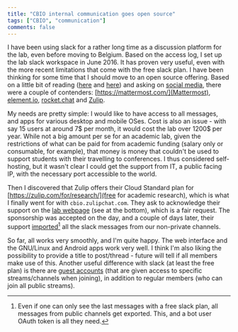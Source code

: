 ```yaml
---
title: "CBIO internal communication goes open source"
tags: ["CBIO", "communication"]
comments: false
---
```


I have been using slack for a rather long time as a discussion
platform for the lab, even before moving to Belgium. Based on the
access log, I set up the lab slack workspace in June 2016. It has
proven very useful, even with the more recent limitations that come
with the free slack plan. I have been thinking for some time that I
should move to an open source offering. Based on a little bit of
reading
([here](https://blog.ossph.org/best-open-source-alternatives-to-slack/)
and [here](https://opensource.com/alternatives/slack)) and asking on
[social media](https://fosstodon.org/@lgatto/111840609295851868),
there were a couple of contenders:
[https://mattermost.com/](Mattermost),
[element.io](https://element.io/),
[rocket.chat](https://www.rocket.chat/) and
[Zulip](https://zulip.com/).

My needs are pretty simple: I would like to have access to all
messages, and apps for various desktop and mobile OSes. Cost is also
an issue - with say 15 users at around 7$ per month, it would cost the
lab over 1200$ per year. While not a big amount per se for an academic
lab, given the restrictions of what can be paid for from academic
funding (salary only or consumable, for example), that money is money
that couldn't be used to support students with their travelling to
conferences. I thus considered self-hosting, but it wasn't clear I
could get the support from IT, a public facing IP, with the necessary
port accessible to the world.

Then I discovered that Zulip offers their Cloud Standard plan for
[https://zulip.com/for/research/](free for academic research), which
is what I finally went for with `cbio.zulipchat.com`. They ask to
acknowledge their support on the [lab
webpage](https://lgatto.github.io/cbio-lab/) (see at the bottom),
which is a fair request. The sponsorship was accepted on the day, and
a couple of days later, their support
[imported](https://zulip.com/help/import-from-slack)[^fn] all the
slack messages from our non-private channels.

So far, all works very smoothly, and I'm quite happy. The web
interface and the GNU/Linux and Android apps work very well. I think
I'm also liking the possibility to provide a title to post/thread -
future will tell if all members make use of this. Another useful
difference with slack (at least the free plan) is there are [guest
accounts](https://zulip.com/help/roles-and-permissions) (that are
given access to specific streams/channels when joining), in addition
to regular members (who can join all public streams).

[^fn]: Even if one can only see the last messages with a free slack
    plan, all messages from public channels get exported. This, and a
    bot user OAuth token is all they need.
